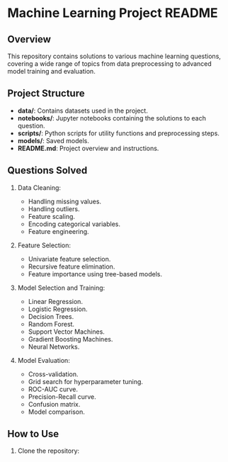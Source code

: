# Machine Learning Project README

## Overview
This repository contains solutions to various machine learning questions, covering a wide range of topics from data preprocessing to advanced model training and evaluation.

## Project Structure
- **data/**: Contains datasets used in the project.
- **notebooks/**: Jupyter notebooks containing the solutions to each question.
- **scripts/**: Python scripts for utility functions and preprocessing steps.
- **models/**: Saved models.
- **README.md**: Project overview and instructions.

## Questions Solved
1. Data Cleaning:
   - Handling missing values.
   - Handling outliers.
   - Feature scaling.
   - Encoding categorical variables.
   - Feature engineering.
   
2. Feature Selection:
   - Univariate feature selection.
   - Recursive feature elimination.
   - Feature importance using tree-based models.
   
3. Model Selection and Training:
   - Linear Regression.
   - Logistic Regression.
   - Decision Trees.
   - Random Forest.
   - Support Vector Machines.
   - Gradient Boosting Machines.
   - Neural Networks.
   
4. Model Evaluation:
   - Cross-validation.
   - Grid search for hyperparameter tuning.
   - ROC-AUC curve.
   - Precision-Recall curve.
   - Confusion matrix.
   - Model comparison.

## How to Use
1. Clone the repository:
